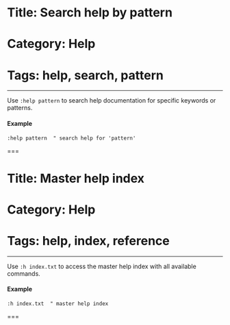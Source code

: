 # Title: Search help by pattern
# Category: Help
# Tags: help, search, pattern
---
Use `:help pattern` to search help documentation for specific keywords or patterns.

#### Example

```vim
:help pattern  " search help for 'pattern'
```
===
# Title: Master help index
# Category: Help
# Tags: help, index, reference
---
Use `:h index.txt` to access the master help index with all available commands.

#### Example

```vim
:h index.txt  " master help index
```
===
